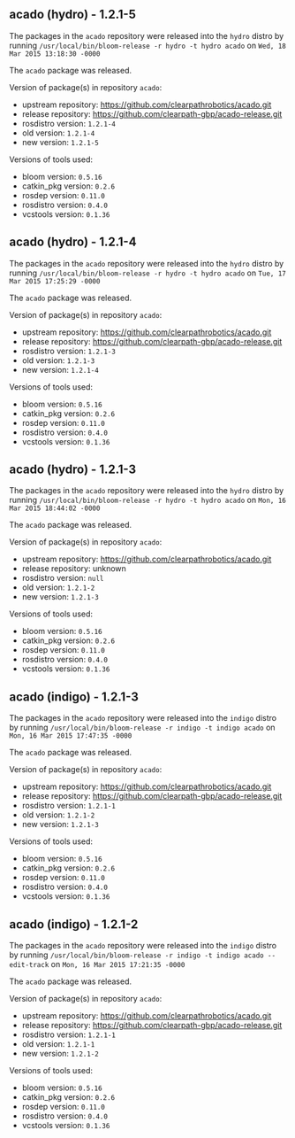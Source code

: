 ## acado (hydro) - 1.2.1-5

The packages in the `acado` repository were released into the `hydro` distro by running `/usr/local/bin/bloom-release -r hydro -t hydro acado` on `Wed, 18 Mar 2015 13:18:30 -0000`

The `acado` package was released.

Version of package(s) in repository `acado`:
- upstream repository: https://github.com/clearpathrobotics/acado.git
- release repository: https://github.com/clearpath-gbp/acado-release.git
- rosdistro version: `1.2.1-4`
- old version: `1.2.1-4`
- new version: `1.2.1-5`

Versions of tools used:
- bloom version: `0.5.16`
- catkin_pkg version: `0.2.6`
- rosdep version: `0.11.0`
- rosdistro version: `0.4.0`
- vcstools version: `0.1.36`


## acado (hydro) - 1.2.1-4

The packages in the `acado` repository were released into the `hydro` distro by running `/usr/local/bin/bloom-release -r hydro -t hydro acado` on `Tue, 17 Mar 2015 17:25:29 -0000`

The `acado` package was released.

Version of package(s) in repository `acado`:
- upstream repository: https://github.com/clearpathrobotics/acado.git
- release repository: https://github.com/clearpath-gbp/acado-release.git
- rosdistro version: `1.2.1-3`
- old version: `1.2.1-3`
- new version: `1.2.1-4`

Versions of tools used:
- bloom version: `0.5.16`
- catkin_pkg version: `0.2.6`
- rosdep version: `0.11.0`
- rosdistro version: `0.4.0`
- vcstools version: `0.1.36`


## acado (hydro) - 1.2.1-3

The packages in the `acado` repository were released into the `hydro` distro by running `/usr/local/bin/bloom-release -r hydro -t hydro acado` on `Mon, 16 Mar 2015 18:44:02 -0000`

The `acado` package was released.

Version of package(s) in repository `acado`:
- upstream repository: https://github.com/clearpathrobotics/acado.git
- release repository: unknown
- rosdistro version: `null`
- old version: `1.2.1-2`
- new version: `1.2.1-3`

Versions of tools used:
- bloom version: `0.5.16`
- catkin_pkg version: `0.2.6`
- rosdep version: `0.11.0`
- rosdistro version: `0.4.0`
- vcstools version: `0.1.36`


## acado (indigo) - 1.2.1-3

The packages in the `acado` repository were released into the `indigo` distro by running `/usr/local/bin/bloom-release -r indigo -t indigo acado` on `Mon, 16 Mar 2015 17:47:35 -0000`

The `acado` package was released.

Version of package(s) in repository `acado`:
- upstream repository: https://github.com/clearpathrobotics/acado.git
- release repository: https://github.com/clearpath-gbp/acado-release.git
- rosdistro version: `1.2.1-1`
- old version: `1.2.1-2`
- new version: `1.2.1-3`

Versions of tools used:
- bloom version: `0.5.16`
- catkin_pkg version: `0.2.6`
- rosdep version: `0.11.0`
- rosdistro version: `0.4.0`
- vcstools version: `0.1.36`


## acado (indigo) - 1.2.1-2

The packages in the `acado` repository were released into the `indigo` distro by running `/usr/local/bin/bloom-release -r indigo -t indigo acado --edit-track` on `Mon, 16 Mar 2015 17:21:35 -0000`

The `acado` package was released.

Version of package(s) in repository `acado`:
- upstream repository: https://github.com/clearpathrobotics/acado.git
- release repository: https://github.com/clearpath-gbp/acado-release.git
- rosdistro version: `1.2.1-1`
- old version: `1.2.1-1`
- new version: `1.2.1-2`

Versions of tools used:
- bloom version: `0.5.16`
- catkin_pkg version: `0.2.6`
- rosdep version: `0.11.0`
- rosdistro version: `0.4.0`
- vcstools version: `0.1.36`



